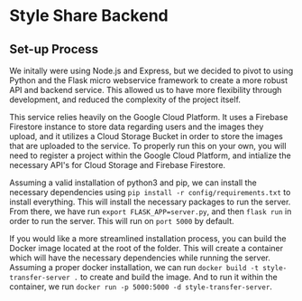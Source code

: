 # Style Share Backend

## Set-up Process

We initally were using Node.js and Express, but we decided to pivot to using Python and the Flask micro webservice framework to create a more robust API and backend service. This allowed us to have more flexibility through development, and reduced the complexity of the project itself. 

This service relies heavily on the Google Cloud Platform. It uses a Firebase Firestore instance to store data regarding users and the images they upload, and it utilizes a Cloud Storage Bucket in order to store the images that are uploaded to the service. To properly run this on your own, you will need to register a project within the Google Cloud Platform, and intialize the necessary API's for Cloud Storage and Firebase Firestore. 

Assuming a valid installation of python3 and pip, we can install the necessary dependencies using ``pip install -r config/requirements.txt`` to install everything. This will install the necessary packages to run the server. From there, we have run ``export FLASK_APP=server.py``, and then ``flask run`` in order to run the server. This will run on ``port 5000`` by default. 

If you would like a more streamlined installation process, you can build the Docker image located at the root of the folder. This will create a container which will have the necessary dependencies while running the server. Assuming a proper docker installation, we can run ``docker build -t style-transfer-server .`` to create and build the image. And to run it within the container, we run ``docker run -p 5000:5000 -d style-transfer-server``.